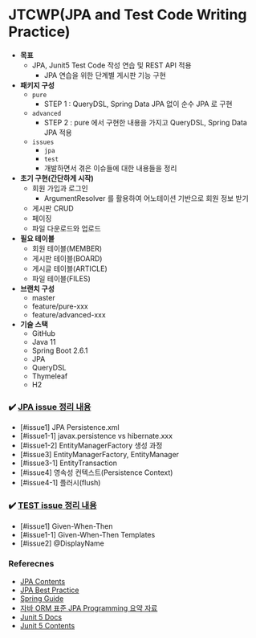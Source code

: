 # JTCWP(JPA and Test Code Writing Practice)

- __목표__
    - JPA, Junit5 Test Code 작성 연습 및 REST API 적용
        - JPA 연습을 위한 단계별 게시판 기능 구현
- __패키지 구성__
    - `pure` 
        - STEP 1 : QueryDSL, Spring Data JPA 없이 순수 JPA 로 구현
    - `advanced`
        - STEP 2 : pure 에서 구현한 내용을 가지고 QueryDSL, Spring Data JPA 적용
    - `issues`
        - `jpa`
        - `test`
        - 개발하면서 겪은 이슈들에 대한 내용들을 정리
- __초기 구현(간단하게 시작)__
    - 회원 가입과 로그인
        - ArgumentResolver 를 활용하여 어노테이션 기반으로 회원 정보 받기
    - 게시판 CRUD
    - 페이징
    - 파일 다운로드와 업로드
- __필요 테이블__
    - 회원 테이블(MEMBER)
    - 게시판 테이블(BOARD)
    - 게시글 테이블(ARTICLE)
    - 파일 테이블(FILES)
- __브랜치 구성__
    - master
    - feature/pure-xxx
    - feature/advanced-xxx
- __기술 스택__
    - GitHub
    - Java 11
    - Spring Boot 2.6.1
    - JPA
    - QueryDSL
    - Thymeleaf
    - H2 

### ✔️ [JPA issue 정리 내용](https://github.com/BAEKJungHo/jtcwp/tree/master/issues/jpa)

- [#issue1] JPA Persistence.xml
- [#issue1-1] javax.persistence vs hibernate.xxx
- [#issue1-2] EntityManagerFactory 생성 과정
- [#issue3] EntityManagerFactory, EntityManager
- [#issue3-1] EntityTransaction
- [#issue4] 영속성 컨텍스트(Persistence Context)
- [#issue4-1] 플러시(flush)

### ✔️ [TEST issue 정리 내용](https://github.com/BAEKJungHo/jtcwp/tree/master/issues/test)

- [#issue1] Given-When-Then
- [#issue1-1] Given-When-Then Templates
- [#issue2] @DisplayName

### Referecnes

- [JPA Contents](https://github.com/BAEKJungHo/JPA)
- [JPA Best Practice](https://github.com/cheese10yun/spring-jpa-best-practices)
- [Spring Guide](https://github.com/cheese10yun/spring-guide)
- [자바 ORM 표준 JPA Programming 요약 자료](https://ultrakain.gitbooks.io/jpa/content/)
- [Junit 5 Docs](https://junit.org/junit5/docs/current/user-guide/)
- [Junit 5 Contents](https://github.com/BAEKJungHo/test-code-in-java/blob/main/doc/JUnit5.md)
